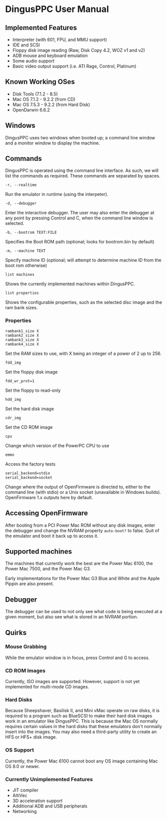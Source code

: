 # DingusPPC User Manual

## Implemented Features

* Interpreter (with 601, FPU, and MMU support)
* IDE and SCSI 
* Floppy disk image reading (Raw, Disk Copy 4.2, WOZ v1 and v2)
* ADB mouse and keyboard emulation
* Some audio support
* Basic video output support (i.e. ATI Rage, Control, Platinum)

## Known Working OSes

* Disk Tools (7.1.2 - 8.5) 
* Mac OS 7.1.2 - 9.2.2 (from CD)
* Mac OS 7.5.3 - 9.2.2 (from Hard Disk)
* OpenDarwin 6.6.2

## Windows

DingusPPC uses two windows when booted up; a command line window and a monitor window to display the machine.

## Commands

DingusPPC is operated using the command line interface. As such, we will list the commands as required. These commands are separated by spaces.

```
-r, --realtime
```

Run the emulator in runtime (using the interpeter).

```
-d, --debugger
```

Enter the interactive debugger. The user may also enter the debugger at any point by pressing Control and C, when the command line window is selected.

```
-b, --bootrom TEXT:FILE
```

Specifies the Boot ROM path (optional; looks for bootrom.bin by default)

```
-m, --machine TEXT
```

Specify machine ID (optional; will attempt to determine machine ID from the boot rom otherwise)

```
list machines
```

Shows the currently implemented machines within DingusPPC.

```
list properties
```

Shows the configurable properties, such as the selected disc image and the ram bank sizes.

### Properties

```
rambank1_size X
rambank2_size X
rambank3_size X
rambank4_size X
```

Set the RAM sizes to use, with X being an integer of a power of 2 up to 256.

```
fdd_img
```

Set the floppy disk image

```
fdd_wr_prot=1
```

Set the floppy to read-only

```
hdd_img
```

Set the hard disk image

```
cdr_img
```

Set the CD ROM image

```
cpu
```

Change which version of the PowerPC CPU to use

```
emmo
```

Access the factory tests

```
serial_backend=stdio
serial_backend=socket
```

Change where the output of OpenFirmware is directed to, either to the command line (with stdio) or a Unix socket (unavailable in Windows builds). OpenFirmware 1.x outputs here by default.

## Accessing OpenFirmware

After booting from a PCI Power Mac ROM without any disk images, enter the debugger and change the NVRAM property `auto-boot?` to false. Quit of the emulator and boot it back up to access it.

## Supported machines

The machines that currently work the best are the Power Mac 6100, the Power Mac 7500, and the Power Mac G3.

Early implementations for the Power Mac G3 Blue and White and the Apple Pippin are also present.

## Debugger

The debugger can be used to not only see what code is being executed at a given moment, but also see what is stored in an NVRAM portion.

## Quirks
### Mouse Grabbing

While the emulator window is in focus, press Control and G to access.

### CD ROM Images

Currently, ISO images are supported. However, support is not yet implemented for multi-mode CD images.

### Hard Disks

Because Sheepshaver, Basilisk II, and Mini vMac operate on raw disks, it is required to a program such as BlueSCSI to make their hard disk images work in an emulator like DingusPPC. This is because the Mac OS normally requires certain values in the hard disks that these emulators don't normally insert into the images. You may also need a third-party utility to create an HFS or HFS+ disk image.

### OS Support

Currently, the Power Mac 6100 cannot boot any OS image containing Mac OS 8.0 or newer.

### Currently Unimplemented Features

* JIT compiler
* AltiVec
* 3D acceleration support
* Additional ADB and USB peripherals
* Networking